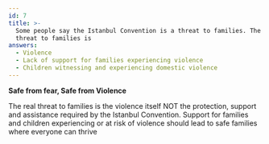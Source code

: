 ```yaml
---
id: 7
title: >-
  Some people say the Istanbul Convention is a threat to families. The real
  threat to families is
answers:
  - Violence
  - Lack of support for families experiencing violence
  - Children witnessing and experiencing domestic violence
---
```

**Safe from fear, Safe from Violence**

The real threat to families is the violence itself NOT the protection, support
and assistance required by the Istanbul Convention.  Support for families and
children experiencing or at risk of violence should lead to safe families where
everyone can thrive
